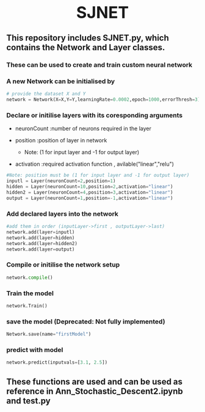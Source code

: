 <div align="center">
  <h1 style="font-size: 3em;">SJNET</h1>
</div>

## This repository includes SJNET.py, which contains the Network and Layer classes.
### These can be used to create and train custom neural network

### A new Network can be initialised by 

```python
# provide the dataset X and Y 
network = Network(X=X,Y=Y,learningRate=0.0002,epoch=1000,errorThresh=3)
```
### Declare or initilise layers with its coresponding arguments
- neuronCount :number of neurons required in the layer

- position    :position of layer in network

  - Note: (1 for input layer and -1 for output layer)

- activation  :required activation function , avilable("linear","relu")

```python
#Note: position must be (1 for input layer and -1 for output layer)
inputl = Layer(neuronCount=2,position=1)
hidden = Layer(neuronCount=10,position=2,activation="linear")
hidden2 = Layer(neuronCount=4,position=3,activation="linear")
output = Layer(neuronCount=1,position=-1,activation="linear")
```
### Add declared layers into the network 

```python
#add them in order (inputLayer->first , outputLayer->last)
network.add(layer=inputl)
network.add(layer=hidden)
network.add(layer=hidden2)
network.add(layer=output)
```
### Compile or initilise the network setup

```python
network.compile()
```
### Train the model

```python
network.Train()
```
### save the model (Deprecated: Not fully implemented)

```python
Network.save(name="firstModel")
```
### predict with model

```python
network.predict(inputvals=[3.1, 2.5])
```
## These functions are used and can be used as reference in Ann_Stochastic_Descent2.ipynb and test.py


